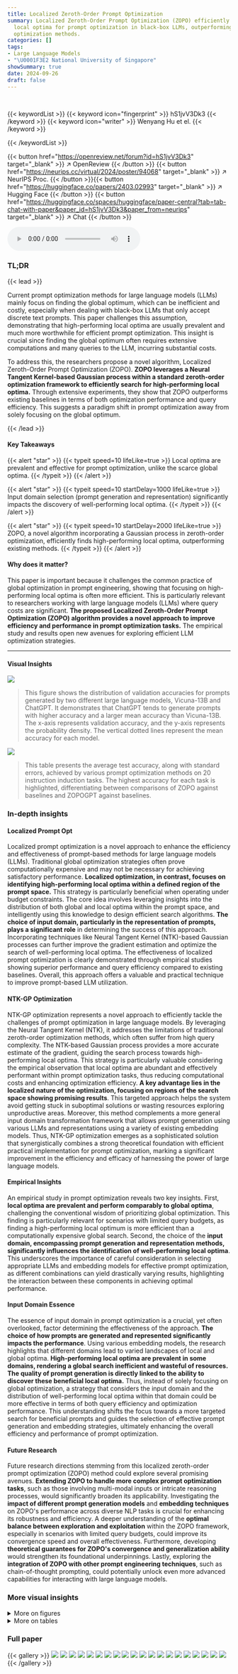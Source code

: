 ```yaml
---
title: Localized Zeroth-Order Prompt Optimization
summary: Localized Zeroth-Order Prompt Optimization (ZOPO) efficiently finds high-performing
  local optima for prompt optimization in black-box LLMs, outperforming existing global
  optimization methods.
categories: []
tags:
- Large Language Models
- "\U0001F3E2 National University of Singapore"
showSummary: true
date: 2024-09-26
draft: false
---
```


<br>

{{< keywordList >}}
{{< keyword icon="fingerprint" >}} hS1jvV3Dk3 {{< /keyword >}}
{{< keyword icon="writer" >}} Wenyang Hu et el. {{< /keyword >}}
 
{{< /keywordList >}}

{{< button href="https://openreview.net/forum?id=hS1jvV3Dk3" target="_blank" >}}
↗ OpenReview
{{< /button >}}
{{< button href="https://neurips.cc/virtual/2024/poster/94068" target="_blank" >}}
↗ NeurIPS Proc.
{{< /button >}}{{< button href="https://huggingface.co/papers/2403.02993" target="_blank" >}}
↗ Hugging Face
{{< /button >}}
{{< button href="https://huggingface.co/spaces/huggingface/paper-central?tab=tab-chat-with-paper&paper_id=hS1jvV3Dk3&paper_from=neurips" target="_blank" >}}
↗ Chat
{{< /button >}}



<audio controls>
    <source src="https://ai-paper-reviewer.com/hS1jvV3Dk3/podcast.wav" type="audio/wav">
    Your browser does not support the audio element.
</audio>


### TL;DR


{{< lead >}}

Current prompt optimization methods for large language models (LLMs) mainly focus on finding the global optimum, which can be inefficient and costly, especially when dealing with black-box LLMs that only accept discrete text prompts. This paper challenges this assumption, demonstrating that high-performing local optima are usually prevalent and much more worthwhile for efficient prompt optimization.  This insight is crucial since finding the global optimum often requires extensive computations and many queries to the LLM, incurring substantial costs.

To address this, the researchers propose a novel algorithm, Localized Zeroth-Order Prompt Optimization (ZOPO). **ZOPO leverages a Neural Tangent Kernel-based Gaussian process within a standard zeroth-order optimization framework to efficiently search for high-performing local optima.** Through extensive experiments, they show that ZOPO outperforms existing baselines in terms of both optimization performance and query efficiency.  This suggests a paradigm shift in prompt optimization away from solely focusing on the global optimum.

{{< /lead >}}


#### Key Takeaways

{{< alert "star" >}}
{{< typeit speed=10 lifeLike=true >}} Local optima are prevalent and effective for prompt optimization, unlike the scarce global optima. {{< /typeit >}}
{{< /alert >}}

{{< alert "star" >}}
{{< typeit speed=10 startDelay=1000 lifeLike=true >}} Input domain selection (prompt generation and representation) significantly impacts the discovery of well-performing local optima. {{< /typeit >}}
{{< /alert >}}

{{< alert "star" >}}
{{< typeit speed=10 startDelay=2000 lifeLike=true >}} ZOPO, a novel algorithm incorporating a Gaussian process in zeroth-order optimization, efficiently finds high-performing local optima, outperforming existing methods. {{< /typeit >}}
{{< /alert >}}

#### Why does it matter?
This paper is important because it challenges the common practice of global optimization in prompt engineering, showing that focusing on high-performing local optima is often more efficient.  This is particularly relevant to researchers working with large language models (LLMs) where query costs are significant.  **The proposed Localized Zeroth-Order Prompt Optimization (ZOPO) algorithm provides a novel approach to improve efficiency and performance in prompt optimization tasks.**  The empirical study and results open new avenues for exploring efficient LLM optimization strategies.

------
#### Visual Insights



![](https://ai-paper-reviewer.com/hS1jvV3Dk3/figures_3_1.jpg)

> This figure shows the distribution of validation accuracies for prompts generated by two different large language models, Vicuna-13B and ChatGPT.  It demonstrates that ChatGPT tends to generate prompts with higher accuracy and a larger mean accuracy than Vicuna-13B.  The x-axis represents validation accuracy, and the y-axis represents the probability density. The vertical dotted lines represent the mean accuracy for each model.





![](https://ai-paper-reviewer.com/hS1jvV3Dk3/tables_6_1.jpg)

> This table presents the average test accuracy, along with standard errors, achieved by various prompt optimization methods on 20 instruction induction tasks.  The highest accuracy for each task is highlighted, differentiating between comparisons of ZOPO against baselines and ZOPOGPT against baselines.





### In-depth insights


#### Localized Prompt Opt
Localized prompt optimization is a novel approach to enhance the efficiency and effectiveness of prompt-based methods for large language models (LLMs).  Traditional global optimization strategies often prove computationally expensive and may not be necessary for achieving satisfactory performance.  **Localized optimization, in contrast, focuses on identifying high-performing local optima within a defined region of the prompt space.** This strategy is particularly beneficial when operating under budget constraints. The core idea involves leveraging insights into the distribution of both global and local optima within the prompt space, and intelligently using this knowledge to design efficient search algorithms. **The choice of input domain, particularly in the representation of prompts, plays a significant role** in determining the success of this approach. Incorporating techniques like Neural Tangent Kernel (NTK)-based Gaussian processes can further improve the gradient estimation and optimize the search of well-performing local optima.  The effectiveness of localized prompt optimization is clearly demonstrated through empirical studies showing superior performance and query efficiency compared to existing baselines. Overall, this approach offers a valuable and practical technique to improve prompt-based LLM utilization.

#### NTK-GP Optimization
NTK-GP optimization represents a novel approach to efficiently tackle the challenges of prompt optimization in large language models. By leveraging the Neural Tangent Kernel (NTK), it addresses the limitations of traditional zeroth-order optimization methods, which often suffer from high query complexity. The NTK-based Gaussian process provides a more accurate estimate of the gradient, guiding the search process towards high-performing local optima. This strategy is particularly valuable considering the empirical observation that local optima are abundant and effectively performant within prompt optimization tasks, thus reducing computational costs and enhancing optimization efficiency. **A key advantage lies in the localized nature of the optimization, focusing on regions of the search space showing promising results**. This targeted approach helps the system avoid getting stuck in suboptimal solutions or wasting resources exploring unproductive areas. Moreover, this method complements a more general input domain transformation framework that allows prompt generation using various LLMs and representations using a variety of existing embedding models. Thus, NTK-GP optimization emerges as a sophisticated solution that synergistically combines a strong theoretical foundation with efficient practical implementation for prompt optimization, marking a significant improvement in the efficiency and efficacy of harnessing the power of large language models.

#### Empirical Insights
An empirical study in prompt optimization reveals two key insights.  First, **local optima are prevalent and perform comparably to global optima**, challenging the conventional wisdom of prioritizing global optimization. This finding is particularly relevant for scenarios with limited query budgets, as finding a high-performing local optimum is more efficient than a computationally expensive global search. Second, the choice of the **input domain, encompassing prompt generation and representation methods, significantly influences the identification of well-performing local optima**.  This underscores the importance of careful consideration in selecting appropriate LLMs and embedding models for effective prompt optimization, as different combinations can yield drastically varying results, highlighting the interaction between these components in achieving optimal performance.

#### Input Domain Essence
The essence of input domain in prompt optimization is a crucial, yet often overlooked, factor determining the effectiveness of the approach.  **The choice of how prompts are generated and represented significantly impacts the performance**. Using various embedding models, the research highlights that different domains lead to varied landscapes of local and global optima.  **High-performing local optima are prevalent in some domains, rendering a global search inefficient and wasteful of resources.**  **The quality of prompt generation is directly linked to the ability to discover these beneficial local optima.** Thus, instead of solely focusing on global optimization, a strategy that considers the input domain and the distribution of well-performing local optima within that domain could be more effective in terms of both query efficiency and optimization performance. This understanding shifts the focus towards a more targeted search for beneficial prompts and guides the selection of effective prompt generation and embedding strategies, ultimately enhancing the overall efficiency and performance of prompt optimization.

#### Future Research
Future research directions stemming from this localized zeroth-order prompt optimization (ZOPO) method could explore several promising avenues. **Extending ZOPO to handle more complex prompt optimization tasks**, such as those involving multi-modal inputs or intricate reasoning processes, would significantly broaden its applicability.  Investigating the **impact of different prompt generation models** and **embedding techniques** on ZOPO's performance across diverse NLP tasks is crucial for enhancing its robustness and efficiency.  A deeper understanding of the **optimal balance between exploration and exploitation** within the ZOPO framework, especially in scenarios with limited query budgets, could improve its convergence speed and overall effectiveness. Furthermore, developing **theoretical guarantees for ZOPO's convergence and generalization ability** would strengthen its foundational underpinnings. Lastly, exploring the **integration of ZOPO with other prompt engineering techniques**, such as chain-of-thought prompting, could potentially unlock even more advanced capabilities for interacting with large language models.


### More visual insights

<details>
<summary>More on figures
</summary>


![](https://ai-paper-reviewer.com/hS1jvV3Dk3/figures_3_2.jpg)

> This figure visualizes the accuracy landscape (function surface) for prompt optimization using two different embedding methods: the last token embedding from the Vicuna-13B model and the SBERT embedding.  The visualizations aim to illustrate how the choice of embedding impacts the distribution of well-performing local optima in the prompt optimization process.  Different embeddings lead to varying numbers of well-performing local optima, highlighting the importance of input domain selection in efficient prompt optimization.


![](https://ai-paper-reviewer.com/hS1jvV3Dk3/figures_7_1.jpg)

> This figure compares the query efficiency of ZOPO against several baseline methods (APE, InstructZero, INSTINCT, EvoPrompt, PB, and OPRO) across three different tasks (taxonomy_animal, cause_and_effect, and informal_to_formal). The top row shows test accuracy, while the bottom row shows validation accuracy.  The x-axis represents the number of queries, and the y-axis represents accuracy.  The figure demonstrates that ZOPO generally achieves better performance with the same number of queries compared with other baseline methods and yields superior performance upon convergence. The plot also reveals that ZOPO achieves lower validation accuracy but higher test accuracy on the taxonomy_animal task compared to INSTINCT, suggesting better generalization for ZOPO.


![](https://ai-paper-reviewer.com/hS1jvV3Dk3/figures_15_1.jpg)

> This figure shows the performance profile of several prompt optimization methods on 20 different instruction induction tasks. The performance profile is a plot showing the cumulative distribution function (CDF) of the performance of each method.  The x-axis represents the performance level (τ) and the y-axis shows the proportion of tasks for which the method achieves at least that performance level (p(τ)). A method that is consistently better than other methods will have a curve that is higher and further to the right. The figure indicates that ZOPO outperforms other methods across a range of performance levels.


![](https://ai-paper-reviewer.com/hS1jvV3Dk3/figures_16_1.jpg)

> This figure shows the performance profile curves for various prompt optimization methods on 20 different tasks.  The performance profile, denoted as p(τ), indicates the probability that a given method achieves a performance within a factor of τ of the best observed performance across all methods tested on the task. A higher p(τ) value at any given τ signifies better performance.  The curve for ZOPO (the proposed method) dominates others, indicating better performance overall.  Section 5 provides further details on the methodology and the results.


![](https://ai-paper-reviewer.com/hS1jvV3Dk3/figures_17_1.jpg)

> This figure shows the performance profile of different prompt optimization methods across 20 tasks. The performance profile is a cumulative distribution function (CDF) that plots the proportion of tasks for which a given method achieves a performance within a certain distance (τ) from the best-performing method for each task. A higher p(τ) indicates superior performance across more tasks.  Section 5 provides further details.


![](https://ai-paper-reviewer.com/hS1jvV3Dk3/figures_18_1.jpg)

> This figure visualizes the performance of 300 randomly selected prompts on various tasks. Each prompt's embedding (using the last token representation) is reduced to two dimensions using t-SNE for better visualization. The color of each point represents its validation accuracy, demonstrating the prevalence of well-performing local optima in the prompt optimization landscape, supporting Insight I in the paper.


![](https://ai-paper-reviewer.com/hS1jvV3Dk3/figures_18_2.jpg)

> This figure displays the distribution of validation accuracies achieved by prompts generated using two different large language models: Vicuna-13B and ChatGPT.  The x-axis represents the validation accuracy, while the y-axis shows the probability density.  Each subplot corresponds to a different instruction induction task. The vertical dotted lines in each subplot indicate the mean validation accuracy for that task. This visualization helps to understand the variability in performance across different prompts generated by each model and across different tasks.  The comparison between Vicuna-13B and ChatGPT highlights differences in their ability to generate high-performing prompts.


![](https://ai-paper-reviewer.com/hS1jvV3Dk3/figures_19_1.jpg)

> This figure visualizes the accuracy landscape (function surface) for different prompt optimization tasks.  The x and y axes represent the two dimensions of the reduced prompt embedding (Vicuna-13B last token embedding reduced to 2D using t-SNE), and the color intensity represents the validation accuracy. The contour plots at the bottom provide additional visualization of the accuracy landscape. This figure illustrates that the complexity of the target function varies among tasks, with some having many good local optima and others having fewer.  The existence of numerous good local optima supports the paper's focus on localized zeroth-order optimization.


![](https://ai-paper-reviewer.com/hS1jvV3Dk3/figures_21_1.jpg)

> This figure shows the performance profile of different prompt optimization methods on 20 instruction induction tasks.  The performance profile plots the cumulative distribution function (CDF) of the performance of each method relative to the best performing method across all tasks. A higher p(τ) indicates better performance, meaning that the method achieves a higher accuracy within a given distance (τ) from the optimal accuracy.  The figure highlights the superior performance of the proposed ZOPOGPT method compared to several baselines (APE, InstructZero, INSTINCT, EvoPrompt, PB, OPRO).


![](https://ai-paper-reviewer.com/hS1jvV3Dk3/figures_21_2.jpg)

> This figure compares the query efficiency of ZOPO against several other baseline methods across different query budget scales.  The top row shows the test accuracy, while the bottom row displays the validation accuracy.  It illustrates that ZOPO generally achieves better performance with the same number of queries compared to other methods, and it shows superior performance upon convergence.  Noteworthy is that ZOPO achieves lower validation accuracy but higher test accuracy on the \texttt{taxonomy_animal} task than INSTINCT, suggesting potentially better generalization.


![](https://ai-paper-reviewer.com/hS1jvV3Dk3/figures_24_1.jpg)

> The figure shows the performance profile of different prompt optimization methods across 20 tasks, comparing their efficiency in achieving high accuracy within a given query budget.  The x-axis (τ) represents the performance gap from the best-performing method, and the y-axis (ρ(τ)) indicates the proportion of tasks for which a method achieves a performance within τ of the optimum. A higher curve shows better performance.  Section 5 provides more detailed analysis of these results.


</details>




<details>
<summary>More on tables
</summary>


![](https://ai-paper-reviewer.com/hS1jvV3Dk3/tables_8_1.jpg)
> This table presents the average test accuracy and standard error for various prompt optimization methods across 20 instruction induction tasks.  The results compare ZOPO and ZOPOGPT against several baselines (APE, InstructZero, INSTINCT, EvoPrompt, PB, OPRO).  The highest accuracy for each task is highlighted, with the best results for ZOPO and ZOPOGPT indicated using bold and green highlighting, respectively. The table showcases the superior performance of ZOPO and ZOPOGPT compared to the other baselines on a majority of tasks.

![](https://ai-paper-reviewer.com/hS1jvV3Dk3/tables_20_1.jpg)
> This table presents a comparison of the average test accuracy achieved by various prompt optimization methods on 20 instruction induction tasks.  The results are reported with standard error across three runs.  The table highlights the highest accuracy achieved by ZOPO compared to the baselines for each task, and also highlights the best performance of ZOPOGPT against baselines using green cells. The results showcase the superior performance of ZOPO and ZOPOGPT compared to the other methods.

![](https://ai-paper-reviewer.com/hS1jvV3Dk3/tables_22_1.jpg)
> This table presents the performance of various prompt optimization methods on the GLUE benchmark.  The GLUE benchmark consists of several natural language understanding tasks.  The table shows the test accuracy achieved by each method on each task, highlighting the relative performance of ZOPO compared to established baselines. The '#best-performing tasks' and 'performance profile p(5)' rows provide a summary of the overall comparative performance.

![](https://ai-paper-reviewer.com/hS1jvV3Dk3/tables_22_2.jpg)
> This table compares the performance of ZOPO under zero-shot and few-shot (5 examples) settings on various instruction induction tasks.  It demonstrates the impact of providing a small number of examples to guide the LLM (few-shot learning) on the final accuracy.  The table allows one to see whether providing in-context examples improves performance.

![](https://ai-paper-reviewer.com/hS1jvV3Dk3/tables_23_1.jpg)
> This table shows the test accuracy results for different combinations of prompt generation models (Vicuna-13B and WizardLM-13B) and black-box LLMs used for prompt evaluation (GPT-3.5, PaLM2, and GPT-4) on instruction induction tasks.  It demonstrates the generalizability of ZOPO across various LLMs and shows that Vicuna generally performs better than WizardLM for prompt generation and representation in this context.  The best-performing LLM for each task is highlighted. The performance profile (p(5)) is also included to provide a summary of the overall performance.

![](https://ai-paper-reviewer.com/hS1jvV3Dk3/tables_24_1.jpg)
> This table compares the performance of ZOPO when using prompts generated by Vicuna-13B and ChatGPT, while keeping the embedding model (SBERT) consistent.  It demonstrates how the choice of prompt generation model affects the optimization results, highlighting the impact of the input domain on the ZOPO's performance. The results are presented for 20 instruction induction tasks, allowing for a comprehensive comparison of the two prompt generation methods.

![](https://ai-paper-reviewer.com/hS1jvV3Dk3/tables_25_1.jpg)
> This table presents the average test accuracy achieved by the ZOPO algorithm using four different embedding methods (Last Token, OpenAI, SBERT, and Random) on 20 instruction induction tasks.  The standard error across 3 runs is also provided.  The results show the impact of different embedding choices on the algorithm's performance.

![](https://ai-paper-reviewer.com/hS1jvV3Dk3/tables_26_1.jpg)
> This table presents a comparison of the performance of the ZOPO algorithm across four different embedding methods (Last Token, OpenAI, SBERT, and Random) when applied to 20 instruction induction tasks.  The goal is to investigate how the choice of embedding impacts the algorithm's ability to find high-performing prompts.  Each row represents a task, and the columns show the average test accuracy and standard error for each embedding method. The final two rows summarize the number of tasks where each embedding method achieved the highest accuracy and the performance profile (p(5)), a metric that assesses the algorithm's overall performance.

![](https://ai-paper-reviewer.com/hS1jvV3Dk3/tables_26_2.jpg)
> This table presents the average test accuracy achieved by the ZOPO algorithm using four different embedding methods on 20 instruction induction tasks. The embeddings used are: Last Token embedding from Vicuna-13B, OpenAI embedding, SBERT embedding, and Random embedding.  The table shows the average test accuracy and standard error (across 3 runs) for each embedding method on each of the 20 tasks, and also provides the number of times each method achieved the highest accuracy, and the performance profile p(5) which reflects the overall ranking of each method across the 20 tasks.

![](https://ai-paper-reviewer.com/hS1jvV3Dk3/tables_27_1.jpg)
> This table compares the performance of the proposed ZOPO method against several strong baseline methods on 20 instruction induction tasks.  The average test accuracy and standard error are provided for each method and task.  The best performing method for each task is highlighted.  The table also highlights the highest accuracy achieved by ZOPO and ZOPOGPT (a variant using ChatGPT) compared to the baselines.

![](https://ai-paper-reviewer.com/hS1jvV3Dk3/tables_28_1.jpg)
> This table presents the average test accuracy of several prompt optimization methods on 20 instruction induction tasks.  The results are averaged over three runs, with standard errors reported.  The highest accuracy for each task is bolded when comparing ZOPO against the baselines.  Additionally, the highest accuracy when comparing ZOPOGPT against baselines is highlighted in green.  This table allows for a direct comparison of the performance of ZOPO and ZOPOGPT against existing approaches on various instruction induction tasks.

![](https://ai-paper-reviewer.com/hS1jvV3Dk3/tables_28_2.jpg)
> This table presents the average test accuracy, along with standard errors, achieved by different prompt optimization methods across 20 instruction induction tasks.  The highest accuracy for each task is highlighted, differentiating between the ZOPO and ZOPOGPT models. ZOPO represents the Localized Zeroth-Order Prompt Optimization model, while ZOPOGPT uses ChatGPT to generate prompts. The table allows comparison of ZOPO's performance against other established methods in the field of prompt optimization.

![](https://ai-paper-reviewer.com/hS1jvV3Dk3/tables_29_1.jpg)
> This table presents the average test accuracy achieved by different prompt optimization methods on 20 instruction induction tasks.  The results are shown for several baselines (APE, InstructZero, INSTINCT, EvoPrompt, PB, OPRO) and the proposed methods (ZOPO, ZOPOGPT).  The highest accuracy for each task is highlighted, allowing for a comparison of the relative performance of the different approaches.  ZOPO and ZOPOGPT represent variations of the proposed method, indicating different implementations or modifications applied.

![](https://ai-paper-reviewer.com/hS1jvV3Dk3/tables_30_1.jpg)
> This table presents the average test accuracy achieved by different prompt optimization methods across 20 instruction induction tasks.  The results are averaged across three runs and include standard errors.  The table highlights the best performing method for each task by bolding the highest accuracy when comparing against traditional methods and using a green cell to highlight the best performance for ZOPOGPT (a variant of ZOPO). This allows for a direct comparison of ZOPO and ZOPOGPT against several state-of-the-art methods.

</details>




### Full paper

{{< gallery >}}
<img src="https://ai-paper-reviewer.com/hS1jvV3Dk3/1.png" class="grid-w50 md:grid-w33 xl:grid-w25" />
<img src="https://ai-paper-reviewer.com/hS1jvV3Dk3/2.png" class="grid-w50 md:grid-w33 xl:grid-w25" />
<img src="https://ai-paper-reviewer.com/hS1jvV3Dk3/3.png" class="grid-w50 md:grid-w33 xl:grid-w25" />
<img src="https://ai-paper-reviewer.com/hS1jvV3Dk3/4.png" class="grid-w50 md:grid-w33 xl:grid-w25" />
<img src="https://ai-paper-reviewer.com/hS1jvV3Dk3/5.png" class="grid-w50 md:grid-w33 xl:grid-w25" />
<img src="https://ai-paper-reviewer.com/hS1jvV3Dk3/6.png" class="grid-w50 md:grid-w33 xl:grid-w25" />
<img src="https://ai-paper-reviewer.com/hS1jvV3Dk3/7.png" class="grid-w50 md:grid-w33 xl:grid-w25" />
<img src="https://ai-paper-reviewer.com/hS1jvV3Dk3/8.png" class="grid-w50 md:grid-w33 xl:grid-w25" />
<img src="https://ai-paper-reviewer.com/hS1jvV3Dk3/9.png" class="grid-w50 md:grid-w33 xl:grid-w25" />
<img src="https://ai-paper-reviewer.com/hS1jvV3Dk3/10.png" class="grid-w50 md:grid-w33 xl:grid-w25" />
<img src="https://ai-paper-reviewer.com/hS1jvV3Dk3/11.png" class="grid-w50 md:grid-w33 xl:grid-w25" />
<img src="https://ai-paper-reviewer.com/hS1jvV3Dk3/12.png" class="grid-w50 md:grid-w33 xl:grid-w25" />
<img src="https://ai-paper-reviewer.com/hS1jvV3Dk3/13.png" class="grid-w50 md:grid-w33 xl:grid-w25" />
<img src="https://ai-paper-reviewer.com/hS1jvV3Dk3/14.png" class="grid-w50 md:grid-w33 xl:grid-w25" />
<img src="https://ai-paper-reviewer.com/hS1jvV3Dk3/15.png" class="grid-w50 md:grid-w33 xl:grid-w25" />
<img src="https://ai-paper-reviewer.com/hS1jvV3Dk3/16.png" class="grid-w50 md:grid-w33 xl:grid-w25" />
<img src="https://ai-paper-reviewer.com/hS1jvV3Dk3/17.png" class="grid-w50 md:grid-w33 xl:grid-w25" />
<img src="https://ai-paper-reviewer.com/hS1jvV3Dk3/18.png" class="grid-w50 md:grid-w33 xl:grid-w25" />
<img src="https://ai-paper-reviewer.com/hS1jvV3Dk3/19.png" class="grid-w50 md:grid-w33 xl:grid-w25" />
<img src="https://ai-paper-reviewer.com/hS1jvV3Dk3/20.png" class="grid-w50 md:grid-w33 xl:grid-w25" />
{{< /gallery >}}